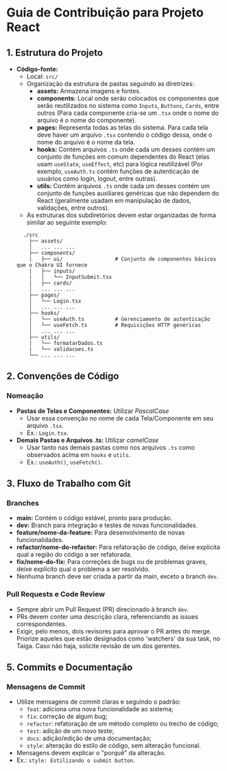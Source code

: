 # Guia de Contribuição para Projeto React

## 1. Estrutura do Projeto

- **Código-fonte:**
  - Local: `src/`
  - Organização da estrutura de pastas seguindo as diretrizes:
    - **assets:** Armazena imagens e fontes.
    - **components:** Local onde serão colocados os componentes que serão reutilizados no sistema como `Inputs`, `Buttons`, `Cards`, entre outros (Para cada componente cria-se um `.tsx` onde o nome do arquivo é o nome do componente).
    - **pages:** Representa todas as telas do sistema. Para cada tela deve haver um arquivo `.tsx` contendo o código dessa, onde o nome do arquivo é o nome da tela.
    - **hooks:** Contém arquivos `.ts` onde cada um desses contém um conjunto de funções em comum dependentes do React (elas usam `useState`, `useEffect`, etc) para lógica reutilizável (Por exemplo, `useAuth.ts` contém funções de autenticação de usuários como login, logout, entre outras).
    - **utils:** Contém arquivos `.ts` onde cada um desses contém um conjunto de funções auxiliares genéricas que não dependem do React (geralmente usadam em manipulação de dados, validações, entre outros).
  - As estruturas dos subdiretórios devem estar organizadas de forma similar ao seguinte exemplo:
  ```
    ./src
      ├── assets/
      │   ... ... ...
      ├── components/
      |   ├── ui/                 # Conjunto de componentes básicos que o Chakra UI fornece
      |   ├── inputs/
      |   |   └── InputSubmit.tsx
      |   ├── cards/
      │   ... ... ...
      ├── pages/
      |   └── Login.tsx
      │   ... ... ...
      ├── hooks/
      |   └── useAuth.ts          # Gerenciamento de autenticação
      │   └── useFetch.ts         # Requisições HTTP genéricas
      │   ... ... ...
      ├── utils/
      |   └── formatarDados.ts
      |   └── validacoes.ts
      └── ... ... ...
  ```

## 2. Convenções de Código

### Nomeação

- **Pastas de Telas e Componentes:** Utilizar _PascalCase_
  - Usar essa convenção no nome de cada Tela/Componente em seu arquivo `.tsx`.
  - Ex.: `Login.tsx`.
- **Demais Pastas e Arquivos .ts:** Utilizar _camelCase_
  - Usar tanto nas demais pastas como nos arquivos `.ts` como observados acima em `hooks` e `utils`.
  - Ex.: `useAuth()`, `useFetch()`.

## 3. Fluxo de Trabalho com Git

### Branches

- **main:** Contém o código estável, pronto para produção.
- **dev:** Branch para integração e testes de novas funcionalidades.
- **feature/nome-da-feature:** Para desenvolvimento de novas funcionalidades.
- **refactor/nome-do-refactor:** Para refatoração de código, deixe explícita qual a região do código a ser refatorada.
- **fix/nome-do-fix:** Para correções de bugs ou de problemas graves, deixe explícito qual o problema a ser resolvido.
- Nenhuma branch deve ser criada a partir da main, exceto a branch `dev`.

### Pull Requests e Code Review

- Sempre abrir um Pull Request (PR) direcionado à branch `dev`.
- PRs devem conter uma descrição clara, referenciando as issues correspondentes.
- Exigir, pelo menos, dois revisores para aprovar o PR antes do merge. Priorize aqueles que estão designados como 'watchers' da sua task, no Taiga. Caso não haja, solicite revisão de um dos gerentes.

## 5. Commits e Documentação

### Mensagens de Commit

- Utilize mensagens de commit claras e seguindo o padrão:
  - `feat`: adiciona uma nova funcionalidade ao sistema;
  - `fix`: correção de algum bug;
  - `refactor`: refatoração de um método completo ou trecho de código;
  - `test`: adição de um novo teste;
  - `docs`: adição/edição de uma documentação;
  - `style`: alteração do estilo de código, sem alteração funcional.
- Mensagens devem explicar o "porquê" da alteração.
- Ex.: `style: Estilizando o submit button`.
